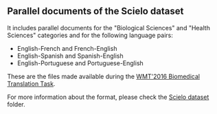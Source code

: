 
## Parallel documents of the Scielo dataset

It includes parallel documents for the "Biological Sciences" and "Health Sciences" categories and for the following language pairs:

- English-French and French-English
- English-Spanish and Spanish-English
- English-Portuguese and Portuguese-English

These are the files made available during the [WMT'2016 Biomedical Translation Task](http://www.statmt.org/wmt16/biomedical-translation-task.html).

For more information about the format, please check the [Scielo dataset](http://github.com/biomedical-translation-corpora/scielo) folder.
